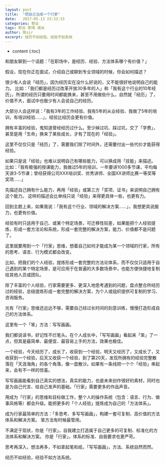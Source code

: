 ```yaml
---
layout: post
title:  "把自己当成一个行家"
date:   2017-05-13 23:33:33
categories: 职业
tags: 职业 职场 成长
author: 陈sir
excerpt: 经历不如经验，经验不如系统
---
```

* content
{:toc}

和朋友聊到一个话题：「在职场中，是经历、经验、方法体系哪个有价值？」

假设，现在你正在面试，介绍自己或聊到专业领域的时候，你会如何描述？

很少有人会说「经历」，因为经历实在没什么好说的，又不能很好地说明自己的能力。
比如：「我们都是经历过改革开放30多年的人」和「我有这个行业的10年经历」，所谓的经历只要用时间都能换来，甚至不用做些什么，自然就「经历」了，价值不大，面试中也极少有人会说自己的经历。

大部分人会这样说：「我有3年的工作经验、我有5年的从业经验、我做了5年的培训，有培训经验……」，经验比经历会更有价值。

拥有丰富的经验，鬼知道曾经经历过什么。至少掉过坑、踩过坑，交了「学费」，甚至是用「生命」换来了某些成长，才有了现在的「经验」。

这里不仅仅只是「经历」了，需要我们除了时间外，还需要付出一些代价才能获得经验。

如果只是说「经验」也难以说明自己有哪些能力，可以换成用「技能」来描述。
比如：「我有极强的授课能力，我做过5年的培训，一年要讲1000多节课，平均每天讲3-5节课；曾经获得公司XXX培训奖、优秀讲师、全国XX讲师比赛一等奖等奖项……」

先描述自己拥有什么能力，再用「经验」或第三方「奖项、证书」来说明自己拥有这个能力。
这样的描述会比单纯只说「经验」来得更具体一些，也更有力。

回到主题上来，如果我说：「我有这个行业、领域的解决方案……」，我想更具说服力，也更有价值。

经验有时只适用于自己、或某个特定场景，可迁移性较差，如果能把个人经验提炼，形成一套方法论和系统，形成一套完整的解决方案，能力、价值都不是问题了。

这里就要用到一个「行家」思维，想着自己如何才能成为某一个领域的行家，所有的思考、语言、行为模式都会改变。

比如，把我们的个人经验，提炼形成一套完整的方法论体系，而不仅仅只适用于自己遇到的某个特定场景，是可应用于在普遍的大多数场景中，也能方便快捷地复制给其他人员或团队。

除了丰富的个人经验，行家需要更多、更深入地思考遇到的问题，盘点整合所经历过的经验，总结提炼形成一套完整的解决方案，为个人或组织提供可复制的学习、咨询服务。

光有「行家」思维还远远不够，需要自己经过长时间的刻意训练，慢慢打造形成自己的方法体系。

这里有一个「笨」方法：写写画画。

我们都说读书，好记性不烂笔头。在个人成长中，「写写画画」看起来「笨」了一点，但其是最简单、最便宜、最容易上手的方法，效果也极佳。

一个经验，今天经历了，成长了，收获到一个经验，明天又经历了，又成长了，又收获到一个经验，后天又收获一个经验，到了第20天，发现所拥有的经验完整散落在「天涯海角」的各个角落，像一盘散沙。如果有一条线把一个个「经验」串起来，会有不一样的惊喜。

写写画画能看到自己真实的想法，真实的能力，也是未来创作很好的素材，同时也是为自己代言、给自己发声的基础。「行家」需要更多的作品声音。

用成为「行家」的思维和目标做工作，整个人的操作系统（包含：语言、行为、做事风格等）都会升级。能把更多的「个人经验」提炼成为自己的「方法体系」。

成为行家最简单的方法：「多思考、多写写画画」，构建一套可复制、高价值的方法体系和解决方案。
笨方法有时候最管用。

不满足于现状，你是「行家」，自我建立打造属于自己更多的可复制、标准化的方法体系和解决方案。
你是「行家」，体系的标准、自我要求也更严苛。

思考再深入，想法再多，不如拿起笔和纸，「写写画画」，方法、系统自然而然。

经历不如经验，经验不如方法系统。

